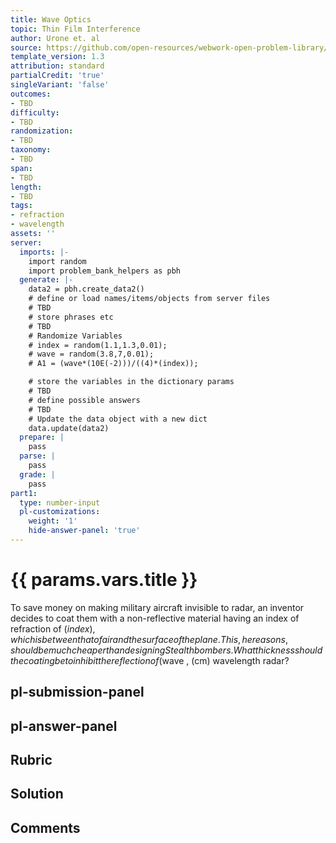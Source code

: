```yaml
---
title: Wave Optics
topic: Thin Film Interference
author: Urone et. al
source: https://github.com/open-resources/webwork-open-problem-library/tree/master/Contrib/BrockPhysics/College_Physics_Urone/27.Wave_Optics/Thin_Film_Interference/NU_U17-27-07-014.pg
template_version: 1.3
attribution: standard
partialCredit: 'true'
singleVariant: 'false'
outcomes:
- TBD
difficulty:
- TBD
randomization:
- TBD
taxonomy:
- TBD
span:
- TBD
length:
- TBD
tags:
- refraction
- wavelength
assets: ''
server:
  imports: |-
    import random
    import problem_bank_helpers as pbh
  generate: |-
    data2 = pbh.create_data2()
    # define or load names/items/objects from server files
    # TBD
    # store phrases etc
    # TBD
    # Randomize Variables
    # index = random(1.1,1.3,0.01);
    # wave = random(3.8,7,0.01);
    # A1 = (wave*(10E(-2)))/((4)*(index));

    # store the variables in the dictionary params
    # TBD
    # define possible answers
    # TBD
    # Update the data object with a new dict
    data.update(data2)
  prepare: |
    pass
  parse: |
    pass
  grade: |
    pass
part1:
  type: number-input
  pl-customizations:
    weight: '1'
    hide-answer-panel: 'true'
---
```


# {{ params.vars.title }} 


To save money on making military aircraft invisible to radar, an inventor decides to coat them with a non-reflective material having an index of refraction of ($index), which is between that of air and the surface of the plane. This, he reasons, should be much cheaper than designing Stealth bombers. What thickness should the coating be to inhibit the reflection of ($wave , (cm) wavelength radar?


## pl-submission-panel 


## pl-answer-panel 


## Rubric 


## Solution 


## Comments 


